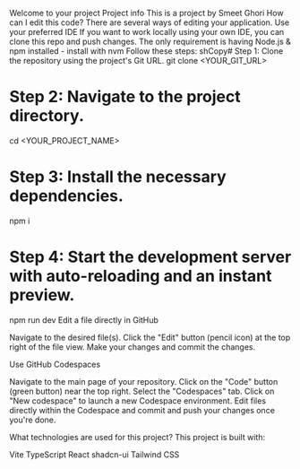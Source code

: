 Welcome to your project
Project info
This is a project by Smeet Ghori
How can I edit this code?
There are several ways of editing your application.
Use your preferred IDE
If you want to work locally using your own IDE, you can clone this repo and push changes.
The only requirement is having Node.js & npm installed - install with nvm
Follow these steps:
shCopy# Step 1: Clone the repository using the project's Git URL.
git clone <YOUR_GIT_URL>

# Step 2: Navigate to the project directory.
cd <YOUR_PROJECT_NAME>

# Step 3: Install the necessary dependencies.
npm i

# Step 4: Start the development server with auto-reloading and an instant preview.
npm run dev
Edit a file directly in GitHub

Navigate to the desired file(s).
Click the "Edit" button (pencil icon) at the top right of the file view.
Make your changes and commit the changes.

Use GitHub Codespaces

Navigate to the main page of your repository.
Click on the "Code" button (green button) near the top right.
Select the "Codespaces" tab.
Click on "New codespace" to launch a new Codespace environment.
Edit files directly within the Codespace and commit and push your changes once you're done.

What technologies are used for this project?
This project is built with:

Vite
TypeScript
React
shadcn-ui
Tailwind CSS
